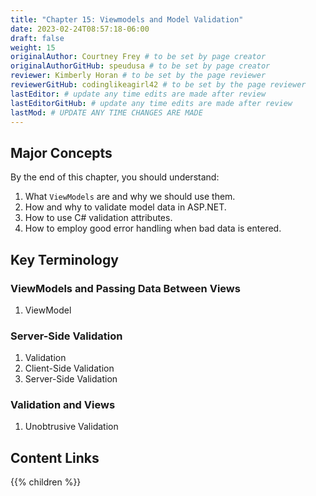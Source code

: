```yaml
---
title: "Chapter 15: Viewmodels and Model Validation"
date: 2023-02-24T08:57:18-06:00
draft: false
weight: 15
originalAuthor: Courtney Frey # to be set by page creator
originalAuthorGitHub: speudusa # to be set by page creator
reviewer: Kimberly Horan # to be set by the page reviewer
reviewerGitHub: codinglikeagirl42 # to be set by the page reviewer
lastEditor: # update any time edits are made after review
lastEditorGitHub: # update any time edits are made after review
lastMod: # UPDATE ANY TIME CHANGES ARE MADE
---
```


## Major Concepts 
By the end of this chapter, you should understand:
1. What `ViewModels` are and why we should use them.
1. How and why to validate model data in ASP.NET.
1. How to use C# validation attributes.
1. How to employ good error handling when bad data is entered.

## Key Terminology

### ViewModels and Passing Data Between Views
1. ViewModel

### Server-Side Validation
1. Validation
1. Client-Side Validation
1. Server-Side Validation

### Validation and Views
1. Unobtrusive Validation


## Content Links

{{% children %}}
